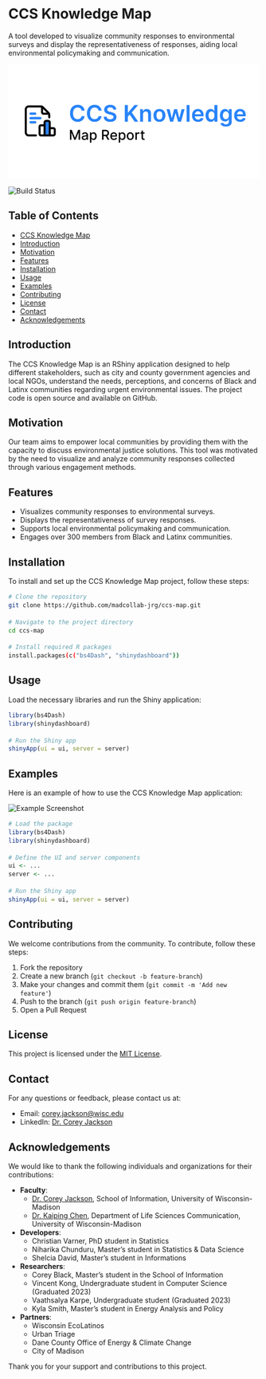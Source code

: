 # CCS Knowledge Map

A tool developed to visualize community responses to environmental surveys and display the representativeness of responses, aiding local environmental policymaking and communication.

![Project Logo](./www/assets/logo.png)

![Build Status](https://img.shields.io/badge/build-passing-brightgreen)

## Table of Contents

- [CCS Knowledge Map](#ccs-knowledge-map)
- [Introduction](#introduction)
- [Motivation](#motivation)
- [Features](#features)
- [Installation](#installation)
- [Usage](#usage)
- [Examples](#examples)
- [Contributing](#contributing)
- [License](#license)
- [Contact](#contact)
- [Acknowledgements](#acknowledgements)

## Introduction

The CCS Knowledge Map is an RShiny application designed to help different stakeholders, such as city and county government agencies and local NGOs, understand the needs, perceptions, and concerns of Black and Latinx communities regarding urgent environmental issues. The project code is open source and available on GitHub.

## Motivation

Our team aims to empower local communities by providing them with the capacity to discuss environmental justice solutions. This tool was motivated by the need to visualize and analyze community responses collected through various engagement methods.

## Features

- Visualizes community responses to environmental surveys.
- Displays the representativeness of survey responses.
- Supports local environmental policymaking and communication.
- Engages over 300 members from Black and Latinx communities.

## Installation

To install and set up the CCS Knowledge Map project, follow these steps:

```bash
# Clone the repository
git clone https://github.com/madcollab-jrg/ccs-map.git

# Navigate to the project directory
cd ccs-map

# Install required R packages
install.packages(c("bs4Dash", "shinydashboard"))
```

## Usage

Load the necessary libraries and run the Shiny application:

```R
library(bs4Dash)
library(shinydashboard)

# Run the Shiny app
shinyApp(ui = ui, server = server)
```

## Examples

Here is an example of how to use the CCS Knowledge Map application:

![Example Screenshot](path/to/screenshot.png)

```R
# Load the package
library(bs4Dash)
library(shinydashboard)

# Define the UI and server components
ui <- ...
server <- ...

# Run the Shiny app
shinyApp(ui = ui, server = server)
```

## Contributing

We welcome contributions from the community. To contribute, follow these steps:

1. Fork the repository
2. Create a new branch (`git checkout -b feature-branch`)
3. Make your changes and commit them (`git commit -m 'Add new feature'`)
4. Push to the branch (`git push origin feature-branch`)
5. Open a Pull Request

## License

This project is licensed under the [MIT License](LICENSE).

## Contact

For any questions or feedback, please contact us at:

- Email: [corey.jackson@wisc.edu](mailto:corey.jackson@wisc.edu)
- LinkedIn: [Dr. Corey Jackson](https://www.linkedin.com/in/corey-b-jackson/)

## Acknowledgements

We would like to thank the following individuals and organizations for their contributions:

- **Faculty**:
  - [Dr. Corey Jackson](https://coreybjackson.com), School of Information, University of Wisconsin-Madison
  - [Dr. Kaiping Chen](http://www.kaipingchen.com), Department of Life Sciences Communication, University of Wisconsin-Madison
- **Developers**:
  - Christian Varner, PhD student in Statistics
  - Niharika Chunduru, Master’s student in Statistics & Data Science
  - Shelcia David, Master’s student in Informations
- **Researchers**:
  - Corey Black, Master’s student in the School of Information
  - Vincent Kong, Undergraduate student in Computer Science (Graduated 2023)
  - Vaathsalya Karpe, Undergraduate student (Graduated 2023)
  - Kyla Smith, Master’s student in Energy Analysis and Policy
- **Partners**:
  - Wisconsin EcoLatinos
  - Urban Triage
  - Dane County Office of Energy & Climate Change
  - City of Madison

Thank you for your support and contributions to this project.
